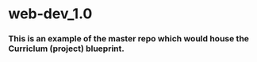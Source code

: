 # web-dev_1.0


### This is an example of the master repo which would house the Curriclum (project) blueprint. 
